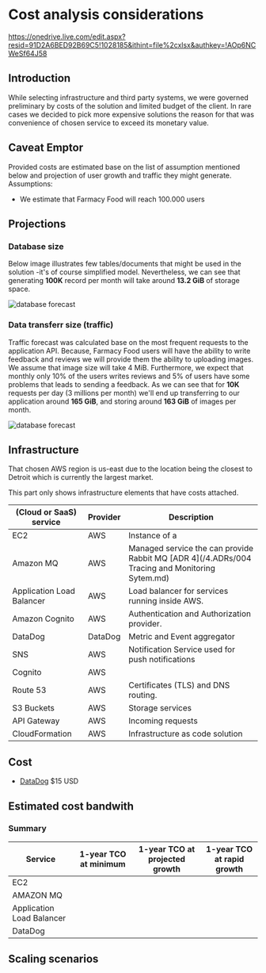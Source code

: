 # Cost analysis considerations

https://onedrive.live.com/edit.aspx?resid=91D2A6BED92B69C5!1028185&ithint=file%2cxlsx&authkey=!AOp6NCWeSf64J58

## Introduction
While selecting infrastructure and third party systems, we were governed preliminary by costs of the solution and limited budget of the client. In rare cases we decided to pick more expensive solutions the reason for that was convenience of chosen service to exceed its monetary value.

## Caveat Emptor
Provided costs are estimated base on the list of assumption mentioned below and projection of user growth and traffic they might generate.
Assumptions:
- We estimate that Farmacy Food will reach 100.000 users

## Projections
### Database size
Below image illustrates few tables/documents that might be used in the solution -it's of course simplified model. Nevertheless, we can see that generating **100K** record per month will take around **13.2 GiB** of storage space.

![database forecast](https://github.com/ldynia/archcolider/blob/master/3.ViewsAndPerspectives/docs/database_forecast.png)

### Data transferr size (traffic)
Traffic forecast was calculated base on the most frequent requests to the application API. Because, Farmacy Food users will have the ability to write feedback and reviews we will provide them the ability to uploading images. We assume that image size will take 4 MiB. Furthermore, we expect that monthly only 10% of the users writes reviews and 5% of users have some problems that leads to sending a feedback. As we can see that for **10K** requests per day (3 millions per month) we'll end up transferring to our application around **165 GiB**, and storing around **163 GiB** of images per month.  

![database forecast](https://github.com/ldynia/archcolider/blob/master/3.ViewsAndPerspectives/docs/traffic_forecst.png)

## Infrastructure

That chosen AWS region is us-east due to the location being the closest to Detroit which is currently the largest market.

This part only shows infrastructure elements that have costs attached.

| (Cloud or SaaS) service | Provider  |Description |
| ------------- | --------  |------------- |
| EC2           | AWS       |Instance of a   |
| Amazon MQ     | AWS       | Managed service the can provide Rabbit MQ [ADR 4](/4.ADRs/004 Tracing and Monitoring Sytem.md)  |
| Application Load Balancer | AWS  | Load balancer for services running inside AWS. |
| Amazon Cognito | AWS  | Authentication and Authorization provider. |
| DataDog | DataDog | Metric and Event aggregator |
| SNS     | AWS | Notification Service used for push notifications |
| Cognito | AWS |  |
| Route 53 | AWS | Certificates (TLS) and DNS routing. |
| S3 Buckets| AWS | Storage services |
| API Gateway |AWS | Incoming requests |
| CloudFormation| AWS | Infrastructure as code solution |


## Cost

* [DataDog](https://www.datadoghq.com/pricing/) $15 USD

## Estimated cost bandwith

### Summary

|Service| 1-year TCO at minimum | 1-year TCO at projected growth | 1-year TCO at rapid growth |
| ----- | --------------------- | ------------------------------ | -------------------------- |
| EC2   | | | |
| AMAZON MQ | | | |
| Application Load Balancer | | | |
|DataDog| | | |

## Scaling scenarios


